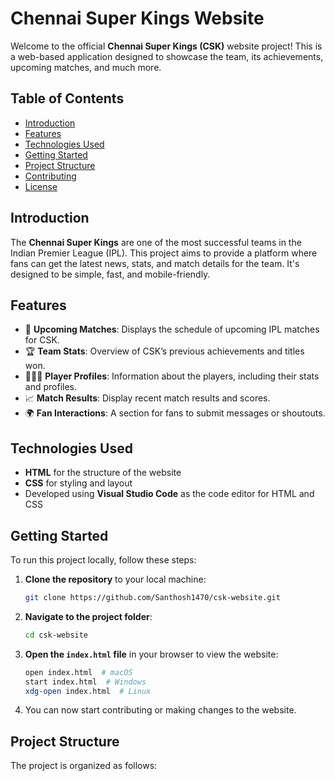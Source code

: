 # Chennai Super Kings Website

Welcome to the official **Chennai Super Kings (CSK)** website project! This is a web-based application designed to showcase the team, its achievements, upcoming matches, and much more.

## Table of Contents
- [Introduction](#introduction)
- [Features](#features)
- [Technologies Used](#technologies-used)
- [Getting Started](#getting-started)
- [Project Structure](#project-structure)
- [Contributing](#contributing)
- [License](#license)

## Introduction
The **Chennai Super Kings** are one of the most successful teams in the Indian Premier League (IPL). This project aims to provide a platform where fans can get the latest news, stats, and match details for the team. It's designed to be simple, fast, and mobile-friendly.

## Features
- 📅 **Upcoming Matches**: Displays the schedule of upcoming IPL matches for CSK.
- 🏆 **Team Stats**: Overview of CSK’s previous achievements and titles won.
- 🧑‍🤝‍🧑 **Player Profiles**: Information about the players, including their stats and profiles.
- 📈 **Match Results**: Display recent match results and scores.
- 🌍 **Fan Interactions**: A section for fans to submit messages or shoutouts.

## Technologies Used
- **HTML** for the structure of the website
- **CSS** for styling and layout
- Developed using **Visual Studio Code** as the code editor for HTML and CSS

## Getting Started
To run this project locally, follow these steps:

1. **Clone the repository** to your local machine:
    ```bash
    git clone https://github.com/Santhosh1470/csk-website.git
    ```

2. **Navigate to the project folder**:
    ```bash
    cd csk-website
    ```

3. **Open the `index.html` file** in your browser to view the website:
    ```bash
    open index.html  # macOS
    start index.html  # Windows
    xdg-open index.html  # Linux
    ```

4. You can now start contributing or making changes to the website.

## Project Structure
The project is organized as follows:

